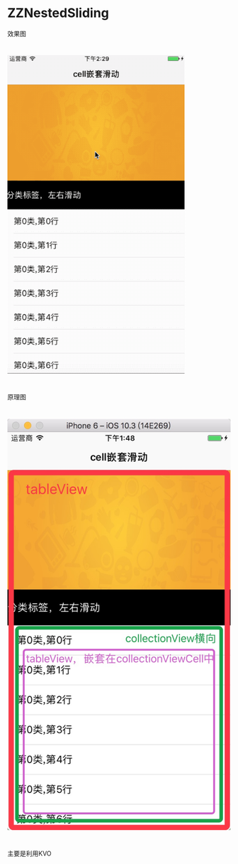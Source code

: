 # ZZNestedSliding
效果图
#
![image](https://github.com/ZhouZhengzz/ZZNestedSliding/blob/master/%E6%95%88%E6%9E%9C%E5%9B%BE/DesignSketch.gif)
#
原理图
#
![image](https://github.com/ZhouZhengzz/ZZNestedSliding/blob/master/%E6%95%88%E6%9E%9C%E5%9B%BE/DC6F1E8A-507A-4A5B-99DA-999AD923E968.png)
#
主要是利用KVO
